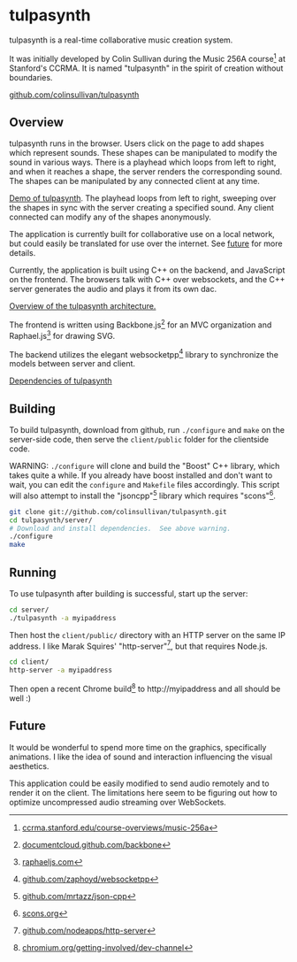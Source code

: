 # tulpasynth

 tulpasynth is a real-time collaborative music creation system.

It was initially developed by Colin Sullivan during the Music 256A course[^course] at Stanford's CCRMA.  It is named "tulpasynth" in the spirit of creation without boundaries.

[github.com/colinsullivan/tulpasynth](https://github.com/colinsullivan/tulpasynth)

## Overview
tulpasynth runs in the browser.  Users click on the page to add shapes which represent sounds.  These shapes can be manipulated to modify the sound in various ways.  There is a playhead which loops from left to right, and when it reaches a shape, the server renders the corresponding sound.  The shapes can be manipulated by any connected client at any time.

[Demo of tulpasynth](http://vimeo.com/33702244).  The playhead loops from left to right, sweeping over the shapes in sync with the server creating a specified sound.  Any client connected can modify any of the shapes anonymously.

The application is currently built for collaborative use on a local network, but could easily be translated for use over the internet.  See [future](#future) for more details.

Currently, the application is built using C++ on the backend, and JavaScript on the frontend.  The browsers talk with C++ over websockets, and the C++ server generates the audio and plays it from its own dac.

[Overview of the tulpasynth architecture.](https://ccrma.stanford.edu/~colinsul/projects/tulpasynth/Architecture_Overview.png)

The frontend is written using Backbone.js[^backbone] for an MVC organization and Raphael.js[^raphael] for drawing SVG.

The backend utilizes the elegant websocketpp[^websocketpp] library to synchronize the models between server and client.

[Dependencies of tulpasynth](https://ccrma.stanford.edu/~colinsul/projects/tulpasynth/Architecture_Dependencies.png)

## Building

To build tulpasynth, download from github, run `./configure` and `make` on the server-side code, then serve the `client/public` folder for the clientside code.

WARNING: `./configure` will clone and build the "Boost" C++ library, which takes quite a while.  If you already have boost installed and don't want to wait, you can edit the `configure` and `Makefile` files accordingly.  This script will also attempt to install the "jsoncpp"[^jsoncpp] library which requires "scons"[^scons].

```bash
git clone git://github.com/colinsullivan/tulpasynth.git
cd tulpasynth/server/
# Download and install dependencies.  See above warning.
./configure
make
```

## Running

To use tulpasynth after building is successful, start up the server:

```bash
cd server/
./tulpasynth -a myipaddress
```

Then host the `client/public/` directory with an HTTP server on the same IP address.  I like Marak Squires' "http-server"[^httpserver], but that requires Node.js.

```bash
cd client/
http-server -a myipaddress
```

Then open a recent Chrome build[^chromedev] to http://myipaddress and all should be well :)

## Future
It would be wonderful to spend more time on the graphics, specifically animations.  I like the idea of sound and interaction influencing the visual aesthetics.

This application could be easily modified to send audio remotely and to render it on the client.  The limitations here seem to be figuring out how to optimize uncompressed audio streaming over WebSockets.

[^course]: [ccrma.stanford.edu/course-overviews/music-256a](https://ccrma.stanford.edu/course-overviews/music-256a)
[^websocketpp]: [github.com/zaphoyd/websocketpp](https://github.com/zaphoyd/websocketpp)
[^backbone]: [documentcloud.github.com/backbone](http://documentcloud.github.com/backbone/)
[^raphael]: [raphaeljs.com](http://raphaeljs.com/)
[^httpserver]: [github.com/nodeapps/http-server](https://github.com/nodeapps/http-server)
[^jsoncpp]: [github.com/mrtazz/json-cpp](https://github.com/mrtazz/json-cpp)
[^scons]: [scons.org](http://www.scons.org/)
[^chromedev]: [chromium.org/getting-involved/dev-channel](http://www.chromium.org/getting-involved/dev-channel)